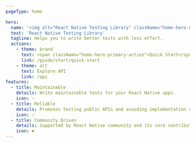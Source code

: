 ```yaml
---
pageType: home

hero:
  name: '<img alt="React Native Testing Library" className="home-hero-name-img" src="/img/owl.png">'
  text: 'React Native Testing Library'
  tagline: Helps you to write better tests with less effort.
  actions:
    - theme: brand
      text: <span className="home-hero-primary-action">Quick Start</span>
      link: /guide/start/quick-start
    - theme: alt
      text: Explore API
      link: /api
features:
  - title: Maintainable
    details: Write maintainable tests for your React Native apps.
    icon: ✨
  - title: Reliable
    details: Promotes testing public APIs and avoiding implementation details.
    icon: ✅
  - title: Community Driven
    details: Supported by React Native community and its core contributors.
    icon: ❤️
---
```

